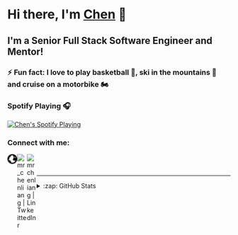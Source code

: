 # Hi there, I'm [Chen][website] 👋

## I'm a Senior Full Stack Software Engineer and Mentor!

### ⚡ Fun fact: I love to play basketball 🏀, ski in the mountains 🎿 and cruise on a motorbike 🏍 

### Spotify Playing 🎧
[<img src="https://spotify-now-playing.mrchenliang.vercel.app/api/spotify" alt="Chen's Spotify Playing" width="350" />](https://open.spotify.com/user/12168690942)

### Connect with me:

[<img align="left" alt="chenliang.ca" width="22px" src="https://raw.githubusercontent.com/iconic/open-iconic/master/svg/globe.svg" />][website]
[<img align="left" alt="mr_chenliang | Twitter" width="22px" src="https://cdn.jsdelivr.net/npm/simple-icons@v3/icons/twitter.svg" />][twitter]
[<img align="left" alt="mrchenliang | LinkedIn" width="22px" src="https://cdn.jsdelivr.net/npm/simple-icons@v3/icons/linkedin.svg" />][linkedin]

<br />
<br />

---
<details>
  <summary>:zap: GitHub Stats</summary>

  <img align="left" alt="mrchenliang's GitHub Stats" src="https://github-readme-stats.vercel.app/api?username=mrchenliang&show_icons=true&hide_border=true" />

</details>

[website]: https://chenliang.ca
[twitter]: https://twitter.com/mr_chenliang
[linkedin]: https://linkedin.com/in/mrchenliang
[spotify]: https://open.spotify.com/user/12168690942
